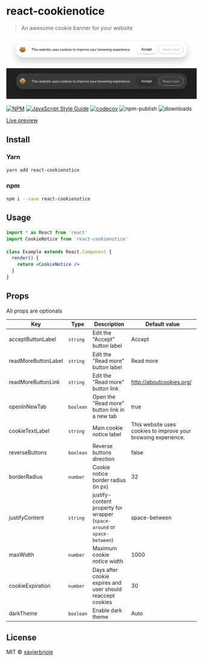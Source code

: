 # react-cookienotice

> An awesome cookie banner for your website

![Preview Light](screenshots/light.png)
![Preview Dark](screenshots/dark.png)

[![NPM](https://img.shields.io/npm/v/react-cookienotice.svg)](https://www.npmjs.com/package/react-cookienotice)
[![JavaScript Style Guide](https://img.shields.io/badge/code_style-standard-brightgreen.svg)](https://standardjs.com)
[![codecov](https://codecov.io/gh/xavierbriole/react-cookienotice/branch/master/graph/badge.svg?token=256VJO28DU)](https://codecov.io/gh/xavierbriole/react-cookienotice)
![npm-publish](https://github.com/xavierbriole/react-cookienotice/workflows/npm-publish/badge.svg)
![downloads](https://img.shields.io/badge/dynamic/json?color=blue&label=downloads&query=downloads&suffix=%2Fmonth&url=https%3A%2F%2Fapi.npmjs.org%2Fdownloads%2Fpoint%2Flast-month%2Freact-cookienotice)

[Live preview](https://xavierbriole.github.io/react-cookienotice)

## Install

### Yarn

```bash
yarn add react-cookienotice
```

### npm

```bash
npm i --save react-cookienotice
```

## Usage

```jsx
import * as React from 'react'
import CookieNotice from 'react-cookienotice'

class Example extends React.Component {
  render() {
    return <CookieNotice />
  }
}
```

## Props

All props are optionals

| Key                 | Type      | Description                                                              | Default value                                                  |
| ------------------- | --------- | ------------------------------------------------------------------------ | -------------------------------------------------------------- |
| acceptButtonLabel   | `string`  | Edit the "Accept" button label                                           | Accept                                                         |
| readMoreButtonLabel | `string`  | Edit the "Read more" button label                                        | Read more                                                      |
| readMoreButtonLink  | `string`  | Edit the "Read more" button link                                         | <http://aboutcookies.org/>                                     |
| openInNewTab        | `boolean` | Open the "Read more" button link in a new tab                            | true                                                           |
| cookieTextLabel     | `string`  | Main cookie notice label                                                 | This website uses cookies to improve your browsing experience. |
| reverseButtons      | `boolean` | Reverse buttons direction                                                | false                                                          |
| borderRadius        | `number`  | Cookie notice border radius (in px)                                      | 32                                                             |
| justifyContent      | `string`  | justify-content property for wrapper (`space-around` or `space-between`) | space-between                                                  |
| maxWidth            | `number`  | Maximum cookie notice width                                              | 1000                                                           |
| cookieExpiration    | `number`  | Days after cookie expires and user should reaccept cookies               | 30                                                             |
| darkTheme           | `boolean` | Enable dark theme                                                        | Auto                                                           |

## License

MIT © [xavierbriole](https://github.com/xavierbriole)
